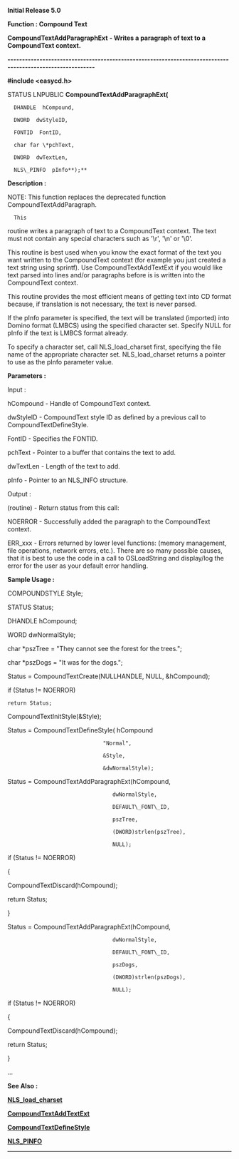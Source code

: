 




<!--
 /\* Font Definitions \*/
 @font-face
 {font-family:Courier;
 panose-1:2 7 4 9 2 2 5 2 4 4;}
@font-face
 {font-family:Helv;
 panose-1:2 11 6 4 2 2 2 3 2 4;}
@font-face
 {font-family:"Cambria Math";
 panose-1:2 4 5 3 5 4 6 3 2 4;}
 /\* Style Definitions \*/
 p.MsoNormal, li.MsoNormal, div.MsoNormal
 {margin-top:0cm;
 margin-right:0cm;
 margin-bottom:8.0pt;
 margin-left:0cm;
 line-height:107%;
 font-size:11.0pt;
 font-family:"Calibri",sans-serif;}
.MsoChpDefault
 {font-size:11.0pt;}
.MsoPapDefault
 {margin-bottom:8.0pt;
 line-height:107%;}
 /\* Page Definitions \*/
 @page WordSection1
 {size:612.0pt 792.0pt;
 margin:72.0pt 72.0pt 72.0pt 72.0pt;}
div.WordSection1
 {page:WordSection1;}
-->




**Initial Release 5.0**



**Function : Compound Text**



**CompoundTextAddParagraphExt** **- Writes a
paragraph of text to a CompoundText context.**


**----------------------------------------------------------------------------------------------------------**



**#include <easycd.h>**



STATUS
LNPUBLIC **CompoundTextAddParagraphExt(**  

      DHANDLE  hCompound,  

      DWORD  dwStyleID,  

      FONTID  FontID,  

      char far \*pchText,  

      DWORD  dwTextLen,  

      NLS\_PINFO  pInfo**);**



**Description :**



NOTE: This
function replaces the deprecated function CompoundTextAddParagraph.


 


      This
routine writes a paragraph of text to a CompoundText context.  The text must
not contain any special characters such as '\r', '\n' or '\0'.  

  

This routine is best used when you know the exact format of the text you want
written to the CompoundText context (for example you just created a text string
using sprintf).  Use CompoundTextAddTextExt if you would like text parsed into
lines and/or paragraphs before is is written into the CompoundText context.  

  

This routine provides the most efficient means of getting text into CD format
because, if translation is not necessary, the text is never parsed.  

  

If the pInfo parameter is specified, the text will be translated (imported)
into Domino format (LMBCS) using the specified character set. Specify NULL for
pInfo if the text is LMBCS format already.  

  

To specify a character set, call NLS\_load\_charset first, specifying the file
name of the appropriate character set. NLS\_load\_charset returns a pointer to
use as the pInfo parameter value.


 


**Parameters :**



Input :  

hCompound  -  Handle of CompoundText context.  

  

dwStyleID  -  CompoundText style ID as defined by a previous call to
CompoundTextDefineStyle.  

  

FontID  -  Specifies the FONTID.  

  

pchText  -  Pointer to a buffer that contains the text to add.  

  

dwTextLen  -  Length of the text to add.  

  

pInfo  -  Pointer to an NLS\_INFO structure.  

  




Output :  

(routine)  -    Return status from this call:   

  

NOERROR - Successfully added the paragraph to the CompoundText context.  

ERR\_xxx - Errors returned by lower level functions: (memory management, file
operations, network errors, etc.).  There are so many possible causes, that it
is best to use the code in a call to OSLoadString and display/log the error for
the user as your default error handling.  

  

  




 **Sample Usage :**


  

COMPOUNDSTYLE  Style;  

STATUS         Status;  

DHANDLE         hCompound;  

WORD           dwNormalStyle;  

char               \*pszTree = "They cannot see the forest for the
trees.";  

char               \*pszDogs = "It was for the dogs.";


 


  

Status = CompoundTextCreate(NULLHANDLE, NULL, &hCompound);  

if (Status != NOERROR)  

    return Status;  

  

CompoundTextInitStyle(&Style);  

Status = CompoundTextDefineStyle( hCompound  

                                  "Normal",  

                                  &Style,  

                                  &dwNormalStyle);  

                                     

Status = CompoundTextAddParagraphExt(hCompound,  

                                     dwNormalStyle,  

                                     DEFAULT\_FONT\_ID,  

                                     pszTree,  

                                     (DWORD)strlen(pszTree),  

                                     NULL);  

if (Status != NOERROR)  

{  

CompoundTextDiscard(hCompound);  

return Status;  

}  

  

Status = CompoundTextAddParagraphExt(hCompound,  

                                     dwNormalStyle,  

                                     DEFAULT\_FONT\_ID,  

                                     pszDogs,  

                                     (DWORD)strlen(pszDogs),  

                                     NULL);  

if (Status != NOERROR)  

{  

CompoundTextDiscard(hCompound);  

return Status;  

}  

...


 **See Also :**


**[NLS\_load\_charset](NLS_load_charset.md)**


**[CompoundTextAddTextExt](CompoundTextAddTextExt.md)**


**[CompoundTextDefineStyle](CompoundTextDefineStyle.md)**


**[NLS\_PINFO](notes:///852584E300582C9D/61FD4E9848264AD28525620B006BA8BD/CD47F3E691E37C4E852561C00078D60C)**



----------------------------------------------------------------------------------------------------------


 





